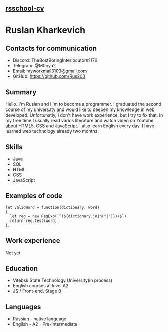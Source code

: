 ## [rsschool-cv]()

# Ruslan Kharkevich

## Contacts for communication
* Discord: TheBostBoringInterlocutor#1176 
* Telegram: @M0nya2 
* Email: myworkmail3103@gmail.com
* GitHub: https://github.com/Rus203

## Summary
Hello. I'm Ruslan and I 'm to becoma a programmer. I graduated the second course of my universaty and would like to deepen my knowledge in web developed. Unfortunatly, I don't have work experience, but I try to fix that. In my free time I usually read varios literature and watch video on Youtube about HTML5, CSS and JavaScript. I also learn English every day. I have learned web technology already two months.

## Skills
* Java
* SQL
* HTML
* CSS
* JavaScript

## Examples of code
```
let validWord = function(dictionary, word)
{
  let reg = new RegExp(`^(${dictionary.join("|")})+$`)
  return reg.test(word);
};
```
## Work experience
Not yet

## Education
* Vitebsk State Technology University(in process)
* English courses at level A2
* JS / Front-end. Stage 0

## Languages
* Russian - native language
* English - A2 - Pre-Intermediate